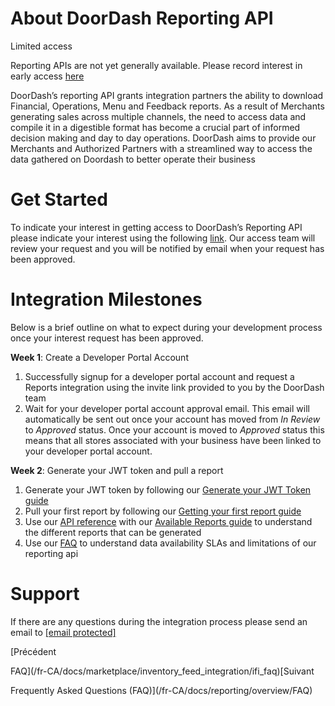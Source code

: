 # About DoorDash Reporting API

Limited access

Reporting APIs are not yet generally available. Please record interest in early access [here](https://docs.google.com/forms/d/e/1FAIpQLSe6iSp59hinWQ7ZVb147s0ifZZfRyvDs4uF6d1i8JZyI4Ckaw/viewform)

DoorDash’s reporting API grants integration partners the ability to download Financial, Operations, Menu and Feedback reports. As a result of Merchants generating sales across multiple channels, the need to access data and compile it in a digestible format has become a crucial part of informed decision making and day to day operations. DoorDash aims to provide our Merchants and Authorized Partners with a streamlined way to access the data gathered on Doordash to better operate their business

# Get Started

To indicate your interest in getting access to DoorDash’s Reporting API please indicate your interest using the following [link](https://docs.google.com/forms/d/e/1FAIpQLSe6iSp59hinWQ7ZVb147s0ifZZfRyvDs4uF6d1i8JZyI4Ckaw/viewform). Our access team will review your request and you will be notified by email when your request has been approved.

# Integration Milestones

Below is a brief outline on what to expect during your development process once your interest request has been approved.

**Week 1**: Create a Developer Portal Account

1. Successfully signup for a developer portal account and request a Reports integration using the invite link provided to you by the DoorDash team
2. Wait for your developer portal account approval email. This email will automatically be sent out once your account has moved from *In Review* to *Approved* status. Once your account is moved to *Approved* status this means that all stores associated with your business have been linked to your developer portal account.

**Week 2**: Generate your JWT token and pull a report

1. Generate your JWT token by following our [Generate your JWT Token guide](https://developer.doordash.com/en-US/docs/reporting/how_to/get_started_api)
2. Pull your first report by following our [Getting your first report guide](https://developer.doordash.com/en-US/docs/reporting/how_to/get_a_report)
3. Use our [API reference](https://developer.doordash.com/en-US/api/reporting) with our [Available Reports guide](https://developer.doordash.com/en-US/docs/reporting/overview/available_reports/) to understand the different reports that can be generated
4. Use our [FAQ](https://developer.doordash.com/en-US/docs/reporting/overview/FAQ) to understand data availability SLAs and limitations of our reporting api

# Support

If there are any questions during the integration process please send an email to [[email protected]](/cdn-cgi/l/email-protection#5c2e392c332e2835323b71353228393b2e3d283533322f1c3833332e383d2f34723f3331)

[Précédent

FAQ](/fr-CA/docs/marketplace/inventory_feed_integration/ifi_faq)[Suivant

Frequently Asked Questions (FAQ)](/fr-CA/docs/reporting/overview/FAQ)